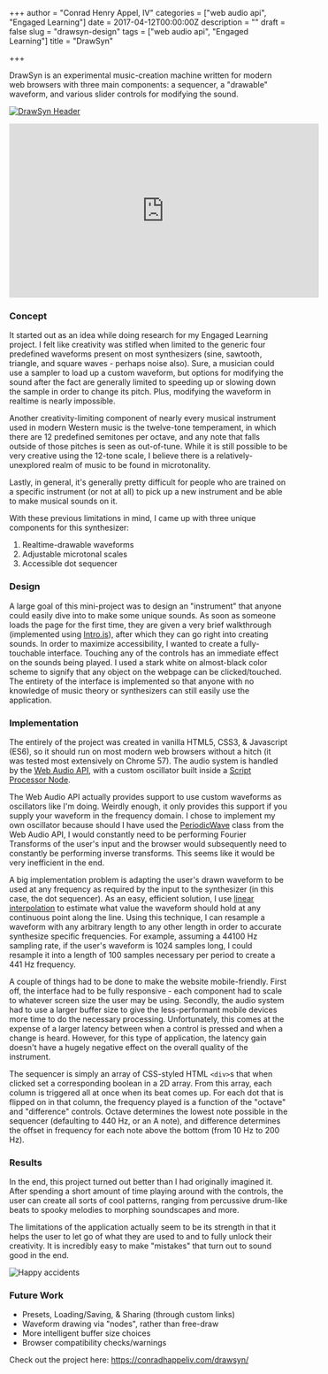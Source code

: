 +++
author = "Conrad Henry Appel, IV"
categories = ["web audio api", "Engaged Learning"]
date = 2017-04-12T00:00:00Z
description = ""
draft = false
slug = "drawsyn-design"
tags = ["web audio api", "Engaged Learning"]
title = "DrawSyn"

+++

DrawSyn is an experimental music-creation machine written for modern web browsers with three main components: a sequencer, a "drawable" waveform, and various slider controls for modifying the sound.

[![DrawSyn Header](/img/drawsyn-1.png)](/drawsyn/)

<iframe width="560" height="315" src="https://www.youtube.com/embed/YdHWEAewGHQ" frameborder="0" allowfullscreen></iframe>

### Concept

It started out as an idea while doing research for my Engaged Learning project. I felt like creativity was stifled when limited to the generic four predefined waveforms present on most synthesizers (sine, sawtooth, triangle, and square waves - perhaps noise also). Sure, a musician could use a sampler to load up a custom waveform, but options for modifying the sound after the fact are generally limited to speeding up or slowing down the sample in order to change its pitch. Plus, modifying the waveform in realtime is nearly impossible.

Another creativity-limiting component of nearly every musical instrument used in modern Western music is the twelve-tone temperament, in which there are 12 predefined semitones per octave, and any note that falls outside of those pitches is seen as out-of-tune. While it is still possible to be very creative using the 12-tone scale, I believe there is a relatively-unexplored realm of music to be found in microtonality.

Lastly, in general, it's generally pretty difficult for people who are trained on a specific instrument (or not at all) to pick up a new instrument and be able to make musical sounds on it.

With these previous limitations in mind, I came up with three unique components for this synthesizer:

1. Realtime-drawable waveforms
2. Adjustable microtonal scales
3. Accessible dot sequencer

### Design

A large goal of this mini-project was to design an "instrument" that anyone could easily dive into to make some unique sounds. As soon as someone loads the page for the first time, they are given a very brief walkthrough (implemented using [Intro.js](http://introjs.com/)), after which they can go right into creating sounds. In order to maximize accessibility, I wanted to create a fully-touchable interface. Touching any of the controls has an immediate effect on the sounds being played. I used a stark white on almost-black color scheme to signify that any object on the webpage can be clicked/touched. The entirety of the interface is implemented so that anyone with no knowledge of music theory or synthesizers can still easily use the application.

### Implementation

The entirely of the project was created in vanilla HTML5, CSS3, & Javascript (ES6), so it should run on most modern web browsers without a hitch (it was tested most extensively on Chrome 57). The audio system is handled by the [Web Audio API](https://developer.mozilla.org/en-US/docs/Web/API/Web_Audio_API), with a custom oscillator built inside a [Script Processor Node](https://developer.mozilla.org/en-US/docs/Web/API/ScriptProcessorNode). 

The Web Audio API actually provides support to use custom waveforms as oscillators like I'm doing. Weirdly enough, it only provides this support if you supply your waveform in the frequency domain. I chose to implement my own oscillator because should I have used the [PeriodicWave](https://developer.mozilla.org/en-US/docs/Web/API/PeriodicWave) class from the Web Audio API, I would constantly need to be performing Fourier Transforms of the user's input and the browser would subsequently need to constantly be performing inverse transforms. This seems like it would be very inefficient in the end.

A big implementation problem is adapting the user's drawn waveform to be used at any frequency as required by the input to the synthesizer (in this case, the dot sequencer). As an easy, efficient solution, I use [linear interpolation](https://en.wikipedia.org/wiki/Interpolation#Linear_interpolation) to estimate what value the waveform should hold at any continuous point along the line. Using this technique, I can resample a waveform with any arbitrary length to any other length in order to accurate synthesize specific frequencies. For example, assuming a 44100 Hz sampling rate, if the user's waveform is 1024 samples long, I could resample it into a length of 100 samples necessary per period to create a 441 Hz frequency.

A couple of things had to be done to make the website mobile-friendly. First off, the interface had to be fully responsive - each component had to scale to whatever screen size the user may be using. Secondly, the audio system had to use a larger buffer size to give the less-performant mobile devices more time to do the necessary processing. Unfortunately, this comes at the expense of a larger latency between when a control is pressed and when a change is heard. However, for this type of application, the latency gain doesn't have a hugely negative effect on the overall quality of the instrument.

The sequencer is simply an array of CSS-styled HTML `<div>`s that when clicked set a corresponding boolean in a 2D array. From this array, each column is triggered all at once when its beat comes up. For each dot that is flipped on in that column, the frequency played is a function of the "octave" and "difference" controls. Octave determines the lowest note possible in the sequencer (defaulting to 440 Hz, or an A note), and difference determines the offset in frequency for each note above the bottom (from 10 Hz to 200 Hz).

### Results

In the end, this project turned out better than I had originally imagined it. After spending a short amount of time playing around with the controls, the user can create all sorts of cool patterns, ranging from percussive drum-like beats to spooky melodies to morphing soundscapes and more.

The limitations of the application actually seem to be its strength in that it helps the user to let go of what they are used to and to fully unlock their creativity. It is incredibly easy to make "mistakes" that turn out to sound good in the end.

![Happy accidents](/content/images/2017/04/happyaccidents-1.jpg)

### Future Work

* Presets, Loading/Saving, & Sharing (through custom links)
* Waveform drawing via "nodes", rather than free-draw
* More intelligent buffer size choices
* Browser compatibility checks/warnings


Check out the project here: https://conradhappeliv.com/drawsyn/